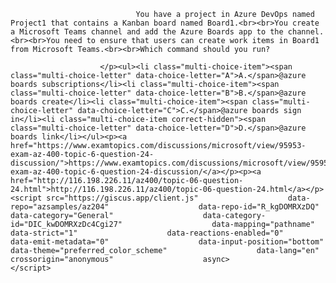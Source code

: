 <p class="card-text">
							
								You have a project in Azure DevOps named Project1 that contains a Kanban board named Board1.<br><br>You create a Microsoft Teams channel and add the Azure Boards app to the channel.<br><br>You need to ensure that users can create work items in Board1 from Microsoft Teams.<br><br>Which command should you run?
							
						</p><ul><li class="multi-choice-item"><span class="multi-choice-letter" data-choice-letter="A">A.</span>@azure boards subscriptions</li><li class="multi-choice-item"><span class="multi-choice-letter" data-choice-letter="B">B.</span>@azure boards create</li><li class="multi-choice-item"><span class="multi-choice-letter" data-choice-letter="C">C.</span>@azure boards sign in</li><li class="multi-choice-item correct-hidden"><span class="multi-choice-letter" data-choice-letter="D">D.</span>@azure boards link</li></ul><p><a href="https://www.examtopics.com/discussions/microsoft/view/95953-exam-az-400-topic-6-question-24-discussion/">https://www.examtopics.com/discussions/microsoft/view/95953-exam-az-400-topic-6-question-24-discussion/</a></p><p><a href="http://116.198.226.11/az400/topic-06-question-24.html">http://116.198.226.11/az400/topic-06-question-24.html</a></p><script src="https://giscus.app/client.js"                    data-repo="azsamples/az204"                    data-repo-id="R_kgDOMRXzDQ"                    data-category="General"                    data-category-id="DIC_kwDOMRXzDc4Cgi27"                    data-mapping="pathname"                    data-strict="1"                    data-reactions-enabled="0"                    data-emit-metadata="0"                    data-input-position="bottom"                    data-theme="preferred_color_scheme"                    data-lang="en"                    crossorigin="anonymous"                    async>                    </script>